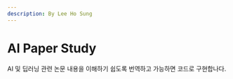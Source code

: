 ```yaml
---
description: By Lee Ho Sung
---
```


# AI Paper Study

AI 및 딥러닝 관련 논문 내용을 이해하기 쉽도록 번역하고 가능하면 코드로 구현합나다.

